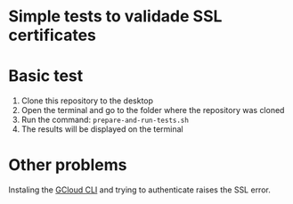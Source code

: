# Simple tests to validade SSL certificates

# Basic test

1. Clone this repository to the desktop
2. Open the terminal and go to the folder where the repository was cloned
3. Run the command: `prepare-and-run-tests.sh`
4. The results will be displayed on the terminal

# Other problems

Instaling the [GCloud CLI](https://cloud.google.com/sdk/docs/install?hl=pt-br) and trying to authenticate raises the SSL
error.